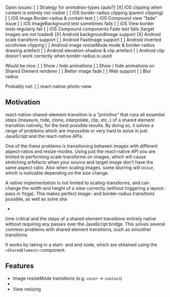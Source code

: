 Open issues:
[ ] Strategy for animation-types (auto?)
[X] iOS clipping when content is entirely not visible
[ ] iOS border-radius clipping (parent clipping)
[ ] iOS Image Border-radius & contain test
[ ] iOS Compound view "fade" issue
[ ] iOS ImageBackground test sometimes fails
[ ] iOS View border tests regularly fail
[ ] iOS Compound components Fade test fails (target images are not loaded)
[X] Android backgroundImage support
[X] Android scale transform support
[ ] Android FastImage support
[ ] Android inverted scrollview clipping
[ ] Android image resizeMode mode & border-radius drawing artefact
[ ] Android elevation-shadow & clip artefact
[ ] Android clip doesn't work correctly when border-radius is used

Would be nice:
[ ] Show / hide animations
[ ] Show / hide animations on Shared Element renderer
[ ] Better image fade
[ ] Web support
[ ] Blur radius

Probably not:
[ ] react-native-photo-view





## Motivation

react-native-shared-element-transition is a *"primitive"* that runs all essential steps (measure, hide, clone, interpolate, clip, etc..) of a shared element transition natively, for the best possible results. By doing so, it solves a range of problems which are impossible or very hard to solve in just JavaScript and the react-native APIs.

One of the these problems is transitioning between images with different aspect-ratios and resize-modes. Using just the react-native API you are limited to performing scale-transforms on images, which will cause stretching arfefacts when your source and target image don't have the same aspect-ratio. Also when scaling images, some blurring will occur, which is noticable depending on the size change.

A native implementation is not limited to scaling-transforms, and can change the width and height of a view correctly (without triggering a layout-pass in Yoga). This makes perfect image- and border-radius transitions possible, as well as solve sha

-

 time critical and the steps of a shared element transitions entirely native without requiring any passes over the JavaScript bridge. This solves several common problems with shared element transitions, such as smoother transitions

It works by taking in a start- and end node, which are obtained using the `<SharedElement>` component.

## Features

- Image resizeMode transitions (e.g. `cover` -> `contain`)
- 
- View resizing 


